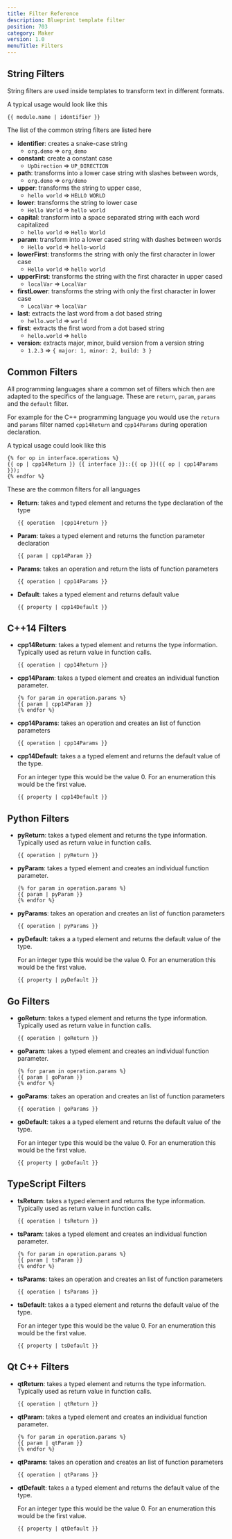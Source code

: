 ```yaml
---
title: Filter Reference
description: Blueprint template filter
position: 703
category: Maker
version: 1.0
menuTitle: Filters
---
```


## String Filters

String filters are used inside templates to transform text in different formats.

A typical usage would look like this

```liquid
{{ module.name | identifier }}
```

The list of the common string filters are listed here


* **identifier**: creates a snake-case string
  * `org.demo` => `org_demo`
* **constant**: create a constant case
  * `UpDirection` => `UP_DIRECTION`
* **path**: transforms into a lower case string with slashes between words, 
  * `org.demo` => `org/demo`
* **upper**: transforms the string to upper case, 
    * `hello world` => `HELLO WORLD`
* **lower**: transforms the string to lower case
  * `Hello World` => `hello world`
* **capital**: transform into a space separated string with each word capitalized
  * `hello world` => `Hello World`
* **param**: transform into a lower cased string with dashes between words
  * `Hello world` => `hello-world`
* **lowerFirst**: transforms the string with only the first character in lower case
  * `Hello world` => `hello world`
* **upperFirst**: transforms the string with the first character in upper cased
  * `localVar` => `LocalVar`
* **firstLower**: transforms the string with only the first character in lower case
  * `LocalVar` => `localVar`
* **last**: extracts the last word from a dot based string
  * `hello.world` => `world`
* **first**: extracts the first word from a dot based string
  * `hello.world` => `hello`
* **version**: extracts major, minor, build version from a version string
  * `1.2.3` => `{ major: 1, minor: 2, build: 3 }`

## Common Filters

All programming languages share a common set of filters which then are adapted to the specifics of the language.
These are `return`, `param`, `params` and the `default` filter.

For example for the C++ programming language you would use the `return` and `params` filter named `cpp14Return` and `cpp14Params` during operation declaration.

A typical usage could look like this

```liquid
{% for op in interface.operations %}
{{ op | cpp14Return }} {{ interface }}::{{ op }}({{ op | cpp14Params }});
{% endfor %}
```

These are the common filters for all languages

* **<lang>Return**: takes and typed element and returns the type declaration of the type

    ```liquid
    {{ operation  |cpp14return }}
    ```

* **<lang>Param**: takes a typed element and returns the function parameter declaration

    ```liquid
    {{ param | cpp14Param }}
    ```

* **<lang>Params**: takes an operation and return the lists of function parameters

    ```liquid
    {{ operation | cpp14Params }}
    ```

* **<lang>Default**: takes a typed element and returns default value

    ```liquid
    {{ property | cpp14Default }}
    ```

## C++14 Filters

* **cpp14Return**: takes a typed element and returns the type information. Typically used as return value in function calls.

    ```liquid
    {{ operation | cpp14Return }}
    ```

* **cpp14Param**: takes a typed element and creates an individual function parameter.

    ```liquid
    {% for param in operation.params %}
    {{ param | cpp14Param }}
    {% endfor %}
    ```

* **cpp14Params**: takes an operation and creates an list of function parameters

    ```liquid
    {{ operation | cpp14Params }}
    ```


* **cpp14Default**: takes a a typed element and returns the default value of the type. 

    For an integer type this would be the value 0. For an enumeration this would be the first value.

    ```liquid
    {{ property | cpp14Default }}
    ```

## Python Filters

* **pyReturn**: takes a typed element and returns the type information. Typically used as return value in function calls.

    ```liquid
    {{ operation | pyReturn }}
    ```

* **pyParam**: takes a typed element and creates an individual function parameter.

    ```liquid
    {% for param in operation.params %}
    {{ param | pyParam }}
    {% endfor %}
    ```

* **pyParams**: takes an operation and creates an list of function parameters

    ```liquid
    {{ operation | pyParams }}
    ```


* **pyDefault**: takes a a typed element and returns the default value of the type. 

    For an integer type this would be the value 0. For an enumeration this would be the first value.

    ```liquid
    {{ property | pyDefault }}
    ```

## Go Filters

* **goReturn**: takes a typed element and returns the type information. Typically used as return value in function calls.

    ```liquid
    {{ operation | goReturn }}
    ```

* **goParam**: takes a typed element and creates an individual function parameter.

    ```liquid
    {% for param in operation.params %}
    {{ param | goParam }}
    {% endfor %}
    ```

* **goParams**: takes an operation and creates an list of function parameters

    ```liquid
    {{ operation | goParams }}
    ```


* **goDefault**: takes a a typed element and returns the default value of the type. 

    For an integer type this would be the value 0. For an enumeration this would be the first value.

    ```liquid
    {{ property | goDefault }}
    ```

## TypeScript Filters


* **tsReturn**: takes a typed element and returns the type information. Typically used as return value in function calls.

    ```liquid
    {{ operation | tsReturn }}
    ```

* **tsParam**: takes a typed element and creates an individual function parameter.

    ```liquid
    {% for param in operation.params %}
    {{ param | tsParam }}
    {% endfor %}
    ```

* **tsParams**: takes an operation and creates an list of function parameters

    ```liquid
    {{ operation | tsParams }}
    ```


* **tsDefault**: takes a a typed element and returns the default value of the type. 

    For an integer type this would be the value 0. For an enumeration this would be the first value.

    ```liquid
    {{ property | tsDefault }}
    ```

## Qt C++ Filters



* **qtReturn**: takes a typed element and returns the type information. Typically used as return value in function calls.

    ```liquid
    {{ operation | qtReturn }}
    ```

* **qtParam**: takes a typed element and creates an individual function parameter.

    ```liquid
    {% for param in operation.params %}
    {{ param | qtParam }}
    {% endfor %}
    ```

* **qtParams**: takes an operation and creates an list of function parameters

    ```liquid
    {{ operation | qtParams }}
    ```


* **qtDefault**: takes a a typed element and returns the default value of the type. 

    For an integer type this would be the value 0. For an enumeration this would be the first value.

    ```liquid
    {{ property | qtDefault }}
    ```
